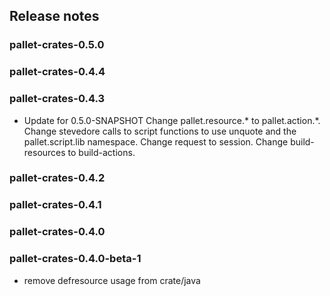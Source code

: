 ## Release notes


### pallet-crates-0.5.0


### pallet-crates-0.4.4


### pallet-crates-0.4.3

- Update for 0.5.0-SNAPSHOT
  Change pallet.resource.\* to pallet.action.\*. Change stevedore calls to
  script functions to use unquote and the pallet.script.lib namespace. 
  Change request to session.  Change build-resources to build-actions.


### pallet-crates-0.4.2


### pallet-crates-0.4.1


### pallet-crates-0.4.0


### pallet-crates-0.4.0-beta-1

- remove defresource usage from crate/java

